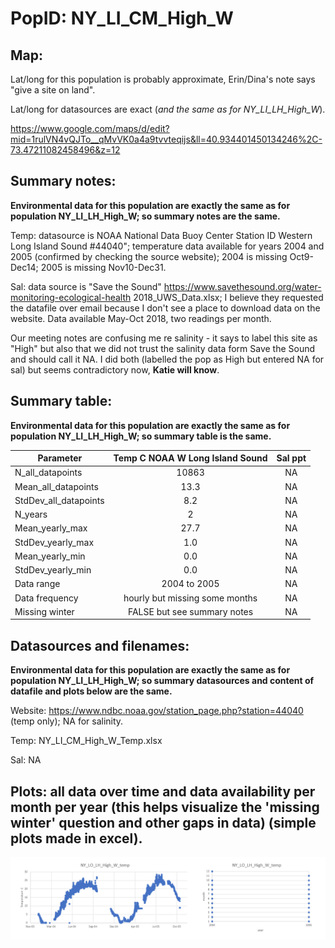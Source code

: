 # PopID: NY_LI_CM_High_W

## Map:

Lat/long for this population is probably approximate, Erin/Dina's note says "give a site on land". 

Lat/long for datasources are exact (*and the same as for NY_LI_LH_High_W*).

https://www.google.com/maps/d/edit?mid=1rulVN4vQJTo__qMvVK0a4a9tvvteqijs&ll=40.934401450134246%2C-73.47211082458496&z=12

## Summary notes:

**Environmental data for this population are exactly the same as for population NY_LI_LH_High_W; so summary notes are the same.**

Temp: datasource is NOAA National Data Buoy Center Station ID Western Long Island Sound #44040"; temperature data available for years 2004 and 2005 (confirmed by checking the source website); 2004 is missing Oct9-Dec14; 2005 is missing Nov10-Dec31.

Sal: data source is "Save the Sound" https://www.savethesound.org/water-monitoring-ecological-health 2018_UWS_Data.xlsx; I believe they requested the datafile over email because I don't see a place to download data on the website. Data available May-Oct 2018, two readings per month.

Our meeting notes are confusing me re salinity - it says to label this site as "High" but also that we did not trust the salinity data form Save the Sound and should call it NA. I did both (labelled the pop as High but entered NA for sal) but seems contradictory now, **Katie will know**.

## Summary table:

**Environmental data for this population are exactly the same as for population NY_LI_LH_High_W; so summary table is the same.**

| Parameter             | Temp C NOAA W Long Island Sound  |      Sal ppt    |
| ----------------------| :------------------------------: | :-------------: |
| N_all_datapoints      |                   10863          |       NA        |
| Mean_all_datapoints   |                  13.3            |       NA        |
| StdDev_all_datapoints |                   8.2            |       NA        |
| N_years               |                    2             |       NA        |
| Mean_yearly_max       |                    27.7          |       NA        |
| StdDev_yearly_max     |                     1.0          |       NA        |
| Mean_yearly_min       |                     0.0          |       NA        |
| StdDev_yearly_min     |                     0.0          |       NA        |
| Data range            |               2004 to 2005       |       NA        |
| Data frequency        |    hourly but missing some months|       NA        |
| Missing winter        |      FALSE but see summary notes |       NA        |

## Datasources and filenames:

**Environmental data for this population are exactly the same as for population NY_LI_LH_High_W; so summary datasources and content of datafile and plots below are the same.**

Website: https://www.ndbc.noaa.gov/station_page.php?station=44040 (temp only); NA for salinity.

Temp: NY_LI_CM_High_W_Temp.xlsx

Sal: NA

## Plots: all data over time and data availability per month per year (this helps visualize the 'missing winter' question and other gaps in data) (simple plots made in excel).

![NY_LI_CM_High_W_summary_plots](../img/NY_LI_CM_High_W_summary_plots.png)



